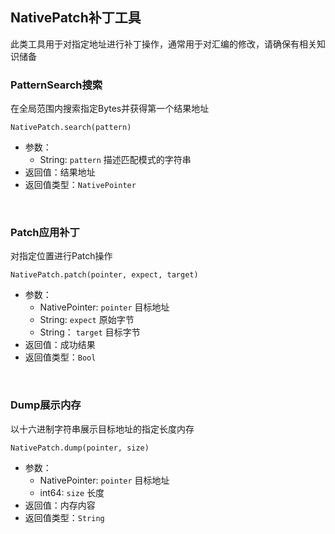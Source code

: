 ## NativePatch补丁工具

此类工具用于对指定地址进行补丁操作，通常用于对汇编的修改，请确保有相关知识储备

### PatternSearch搜索

在全局范围内搜索指定Bytes并获得第一个结果地址

`NativePatch.search(pattern)`

- 参数：
  - String: `pattern`
    描述匹配模式的字符串
- 返回值：结果地址
- 返回值类型：`NativePointer`

<br>

### Patch应用补丁

对指定位置进行Patch操作

`NativePatch.patch(pointer, expect, target)`

- 参数：
  - NativePointer: `pointer`
    目标地址
  - String: `expect`
    原始字节
  - String： `target`
    目标字节
- 返回值：成功结果
- 返回值类型：`Bool`

<br>

### Dump展示内存

以十六进制字符串展示目标地址的指定长度内存

`NativePatch.dump(pointer, size)`

- 参数：
  - NativePointer: `pointer`
    目标地址
  - int64: `size`
    长度
- 返回值：内存内容
- 返回值类型：`String`

<br>
